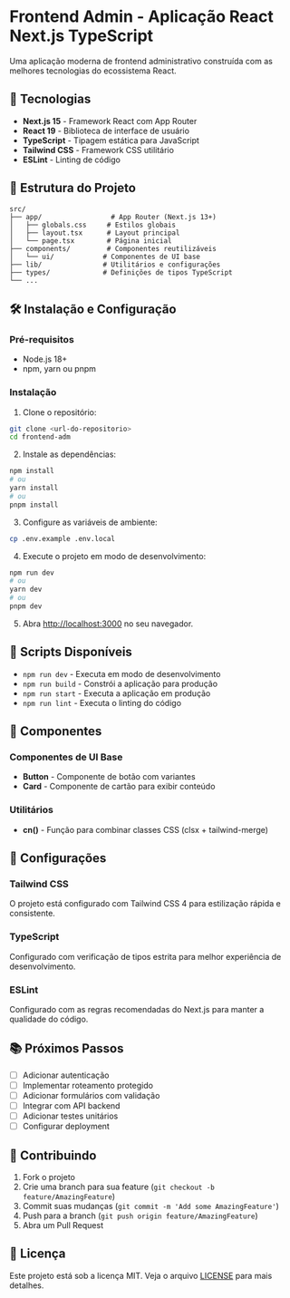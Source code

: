 # Frontend Admin - Aplicação React Next.js TypeScript

Uma aplicação moderna de frontend administrativo construída com as melhores tecnologias do ecossistema React.

## 🚀 Tecnologias

- **Next.js 15** - Framework React com App Router
- **React 19** - Biblioteca de interface de usuário
- **TypeScript** - Tipagem estática para JavaScript
- **Tailwind CSS** - Framework CSS utilitário
- **ESLint** - Linting de código

## 📁 Estrutura do Projeto

```
src/
├── app/                 # App Router (Next.js 13+)
│   ├── globals.css     # Estilos globais
│   ├── layout.tsx      # Layout principal
│   └── page.tsx        # Página inicial
├── components/         # Componentes reutilizáveis
│   └── ui/            # Componentes de UI base
├── lib/               # Utilitários e configurações
├── types/             # Definições de tipos TypeScript
└── ...
```

## 🛠 Instalação e Configuração

### Pré-requisitos

- Node.js 18+ 
- npm, yarn ou pnpm

### Instalação

1. Clone o repositório:
```bash
git clone <url-do-repositorio>
cd frontend-adm
```

2. Instale as dependências:
```bash
npm install
# ou
yarn install
# ou
pnpm install
```

3. Configure as variáveis de ambiente:
```bash
cp .env.example .env.local
```

4. Execute o projeto em modo de desenvolvimento:
```bash
npm run dev
# ou
yarn dev
# ou
pnpm dev
```

5. Abra [http://localhost:3000](http://localhost:3000) no seu navegador.

## 📝 Scripts Disponíveis

- `npm run dev` - Executa em modo de desenvolvimento
- `npm run build` - Constrói a aplicação para produção
- `npm run start` - Executa a aplicação em produção
- `npm run lint` - Executa o linting do código

## 🎨 Componentes

### Componentes de UI Base

- **Button** - Componente de botão com variantes
- **Card** - Componente de cartão para exibir conteúdo

### Utilitários

- **cn()** - Função para combinar classes CSS (clsx + tailwind-merge)

## 🔧 Configurações

### Tailwind CSS

O projeto está configurado com Tailwind CSS 4 para estilização rápida e consistente.

### TypeScript

Configurado com verificação de tipos estrita para melhor experiência de desenvolvimento.

### ESLint

Configurado com as regras recomendadas do Next.js para manter a qualidade do código.

## 📚 Próximos Passos

- [ ] Adicionar autenticação
- [ ] Implementar roteamento protegido
- [ ] Adicionar formulários com validação
- [ ] Integrar com API backend
- [ ] Adicionar testes unitários
- [ ] Configurar deployment

## 🤝 Contribuindo

1. Fork o projeto
2. Crie uma branch para sua feature (`git checkout -b feature/AmazingFeature`)
3. Commit suas mudanças (`git commit -m 'Add some AmazingFeature'`)
4. Push para a branch (`git push origin feature/AmazingFeature`)
5. Abra um Pull Request

## 📄 Licença

Este projeto está sob a licença MIT. Veja o arquivo [LICENSE](LICENSE) para mais detalhes.
